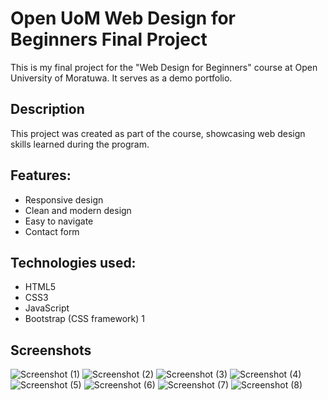 # Open UoM Web Design for Beginners Final Project

This is my final project for the "Web Design for Beginners" course at Open University of Moratuwa. It serves as a demo portfolio.

## Description

This project was created as part of the course, showcasing web design skills learned during the program.

## Features:

  - Responsive design
  - Clean and modern design
  - Easy to navigate
  - Contact form

## Technologies used:
  - HTML5
  - CSS3
  - JavaScript
  - Bootstrap (CSS framework)
1
## Screenshots
![Screenshot (1)](https://github.com/IT21826740/Portfolio/assets/111214065/70cdc061-6fb4-4da8-8de7-ee45edadd6b3)
![Screenshot (2)](https://github.com/IT21826740/Portfolio/assets/111214065/9d73866e-bb2f-4d9c-bd25-9664d39e9180)
![Screenshot (3)](https://github.com/IT21826740/Portfolio/assets/111214065/93112d6c-52a8-4c51-a6ef-2774dc24d012)
![Screenshot (4)](https://github.com/IT21826740/Portfolio/assets/111214065/210084c7-95c2-4ca0-a2c2-bb8860deae01)
![Screenshot (5)](https://github.com/IT21826740/Portfolio/assets/111214065/70e45032-d21f-4c28-91a1-051bb39095a1)
![Screenshot (6)](https://github.com/IT21826740/Portfolio/assets/111214065/f4cbb95e-45cd-441d-9f6c-da13b09d6488)
![Screenshot (7)](https://github.com/IT21826740/Portfolio/assets/111214065/2eff45f5-b477-4160-ab37-bfb53ee968cd)
![Screenshot (8)](https://github.com/IT21826740/Portfolio/assets/111214065/49c0ff16-c0fc-4fb0-8bb6-56ae36f12472)
